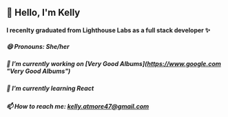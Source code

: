 ## 👋 Hello, I'm Kelly

#### I recenlty graduated from Lighthouse Labs as a full stack developer ✨

##### 😄 Pronouns: She/her

##### 🔭 I’m currently working on [Very Good Albums]([https://www.google.com ](https://www.figma.com/file/FnKAW5u8dQw7thw6NagISV/album-site?node-id=0%3A1)"Very Good Albums")
##### 🌱 I’m currently learning React
##### 📫 How to reach me: kelly.atmore47@gmail.com





<!--
**KellyAtmore/KellyAtmore** is a ✨ _special_ ✨ repository because its `README.md` (this file) appears on your GitHub profile.

Here are some ideas to get you started:


- 🔭 I’m currently working on ...
- 🌱 I’m currently learning React
- 👯 I’m looking to collaborate on ...
- 🤔 I’m looking for help with ...
- 💬 Ask me about ...
- 📫 How to reach me: ...
- 😄 Pronouns: ...
- ⚡ Fun fact: ...
-->

